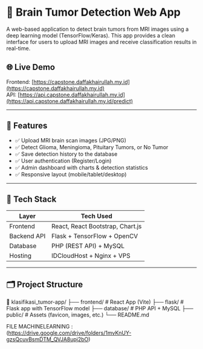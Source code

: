 # 🧠 Brain Tumor Detection Web App

A web-based application to detect brain tumors from MRI images using a deep learning model (TensorFlow/Keras). This app provides a clean interface for users to upload MRI images and receive classification results in real-time.

## 🌐 Live Demo

Frontend: [https://capstone.daffakhairullah.my.id](https://capstone.daffakhairullah.my.id)  
API: [https://api.capstone.daffakhairullah.my.id](https://api.capstone.daffakhairullah.my.id/predict)

---

## 📸 Features

- ✅ Upload MRI brain scan images (JPG/PNG)
- ✅ Detect Glioma, Meningioma, Pituitary Tumors, or No Tumor
- ✅ Save detection history to the database
- ✅ User authentication (Register/Login)
- ✅ Admin dashboard with charts & detection statistics
- ✅ Responsive layout (mobile/tablet/desktop)

---

## 🧰 Tech Stack

| Layer        | Tech Used                          |
|--------------|-----------------------------------|
| Frontend     | React, React Bootstrap, Chart.js  |
| Backend API  | Flask + TensorFlow + OpenCV       |
| Database     | PHP (REST API) + MySQL            |
| Hosting      | IDCloudHost + Nginx + VPS         |

---

## 🗂️ Project Structure
📁 klasifikasi_tumor-app/
├── frontend/ # React App (Vite)
├── flask/ # Flask app with TensorFlow model
├── database/ # PHP API + MySQL
├── public/ # Assets (favicon, images, etc.)
└── README.md

FILE MACHINELEARNING :(https://drive.google.com/drive/folders/1mvKnUY-gzsQcuvBsmDTM_QVJA8upj2bO)
